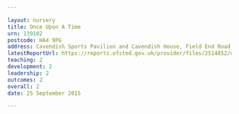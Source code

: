 ```yaml
---

layout: nursery
title: Once Upon A Time
urn: 139102
postcode: HA4 9PG
address: Cavendish Sports Pavilion and Cavendish House, Field End Road, Eastcote, Middlesex, HA4 9PG
latestReportUrl: https://reports.ofsted.gov.uk/provider/files/2514852/urn/139102.pdf
teaching: 2
development: 2
leadership: 2
outcomes: 2
overall: 2
date: 25 September 2015

---
```


